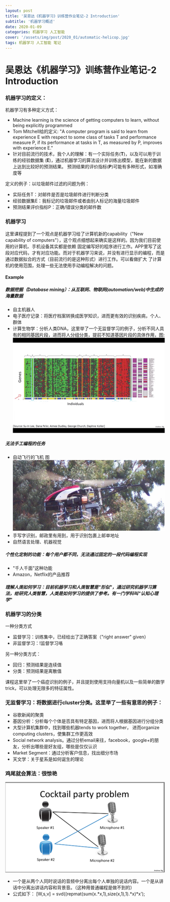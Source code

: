 ```yaml
---
layout: post
title: '吴恩达《机器学习》训练营作业笔记-2 Introduction'
subtitle: '机器学习概述'
date: 2020-01-09
categories: 机器学习 人工智能
cover: '/assets/img/post/2020_01/automatic-helicop.jpg'
tags: 机器学习 人工智能 笔记
---
```


# 吴恩达《机器学习》训练营作业笔记-2 Introduction

### 机器学习的定义：
机器学习有多种定义方式：
* Machine learning is the science of getting computers to learn, without being explicitly programmed
* Tom Mitchell给的定义: "A computer program is said to learn from experience E with respect to some class of tasks T and performance measure P, 
if its performance at tasks in T, as measured by P, improves with experience E."
* 针对目前流行的技术，我个人的理解：有一个实际任务(**T**)，以及可以用于训练的经验数据集 (**E**)，通过机器学习的算法设计并训练出模型，能在新的数据上达到比较好的预测结果。
预测结果的评价指标(**P**)可能有多种形式，如准确度等

定义的例子：以垃圾邮件过滤的问题为例：
* 实际任务T：对邮件是否是垃圾邮件进行判断分类
* 经验数据集E：我标记的垃圾邮件或者由别人标记的海量垃圾邮件
* 预测结果评价指标P：正确/错误分类的邮件数

### 机器学习
这里课程提到了一个观点是机器学习给了计算机新的capability（"New capability of computers"），这个观点细想起来确实是这样的。因为我们目前使用的计算机、手机设备其实都是依赖
固定编写好的程序进行工作。APP里写了这段对应代码，才有对应功能。而对于机器学习来说，并没有进行显示的编程，而是通过数据拟合的方式（目前流行的是这种形式）进行工作。可以看做扩大
了计算机的使用范围，处理一些无法使用手动编程解决的问题。
#### Example
##### 数据挖掘（Database mining）：从互联网、物联网(automation/web)中生成的海量数据
* 自主机器人
* 电子医疗记录：将医疗档案转换成医学知识，进而更有效的识别疾病，个人、群体
* 计算生物学：分析人类DNA，这里举了一个无监督学习的例子，分析不同人具有的相同基因片段，进而将人分组分类，提前不知道基因片段的具体作用，图:
![分析人类DNA](/assets/img/post/2020_01/genes.jpg)

##### 无法手工编程的任务
* 自动飞行的飞机 图
![自动飞行的飞机](/assets/img/post/2020_01/automatic-helicop.jpg)
* 手写字识别，邮政里有用到，用于识别包裹上邮单地址
* 自然语言处理、机器视觉


##### 个性化定制的功能：每个用户都不同，无法通过固定的一段代码编程实现
* "千人千面"这种功能
* Amazon，Netflix的产品推荐

##### 理解人类如何学习：目前机器学习和人类智慧是"形似"，通过研究机器学习算法，给研究人类智慧，人类是如何学习的提供了参考。有一门学科叫"认知心理学"

### 机器学习的分类

一种分类方式
* 监督学习：训练集中，已经给出了正确答案（"right answer" given）
* 非监督学习：!监督学习咯

另一种分类方式：
* 回归：预测结果是连续值
* 分类：预测结果是离散值

课程这里举了一个癌症识别的例子，并且提到使用支持向量机以及一些简单的数学trick，可以处理无限多的特征属性。

### 无监督学习：将数据进行cluster分类。这里举了一些有意思的例子：
* 谷歌新闻的聚类
* 基因分析：分析每个个体是否具有特定基因，进而将人根据基因进行分组分类
* 大型计算机集群中，找到哪些机器tends to work together， 进而organize computing clusters，使集群工作更高效
* Social network analysis。通过分析email来往，facebook，google+的朋友，分析出哪些是好友组，哪些是仅仅认识
* Market Segment：通过分析客户信息，找出细分市场
* 天文学：关于星系是如何诞生的理论

### 鸡尾就会算法：很惊艳
![鸡尾酒会问题图片](/assets/img/post/2020_01/cocktail-party-problem.png)
* 一个是从两个人同时说话的音频中分离出每个人单独的说话内容。一个是从讲话中分离出讲话内容和背景音。（这种用普通编程是做不到的）
* 公式如下：
[W,s,v] = svd((repmat(sum(x.*x,1),size(x,1),1).*x)*x');
